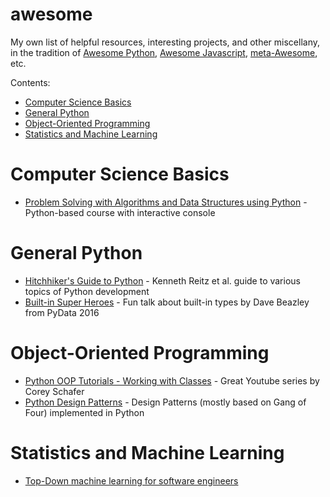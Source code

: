 # awesome

My own list of helpful resources, interesting projects, and other miscellany, in the tradition of [Awesome Python](https://github.com/vinta/awesome-python), 
[Awesome Javascript](https://github.com/sorrycc/awesome-javascript), [meta-Awesome](https://github.com/sindresorhus/awesome), etc.

Contents:
* [Computer Science Basics](#computer-science-basics)
* [General Python](#general-python)
* [Object-Oriented Programming](#object-oriented-programming)
* [Statistics and Machine Learning](#statistics-and--machine-learning)

# Computer Science Basics

* [Problem Solving with Algorithms and Data Structures using Python](http://interactivepython.org/courselib/static/pythonds/index.html) - Python-based course with interactive console

# General Python

* [Hitchhiker's Guide to Python](http://docs.python-guide.org/en/latest/) - Kenneth Reitz et al. guide to various topics of Python development 
* [Built-in Super Heroes](https://www.youtube.com/watch?v=lyDLAutA88s) - Fun talk about built-in types by Dave Beazley from PyData 2016

# Object-Oriented Programming

* [Python OOP Tutorials - Working with Classes](https://www.youtube.com/playlist?list=PL-osiE80TeTsqhIuOqKhwlXsIBIdSeYtc) - Great Youtube series by Corey Schafer  
* [Python Design Patterns](https://github.com/faif/python-patterns) - Design Patterns (mostly based on Gang of Four) implemented in Python

# Statistics and Machine Learning

* [Top-Down machine learning for software engineers](https://github.com/ZuzooVn/machine-learning-for-software-engineers)


